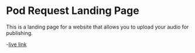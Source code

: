 # Pod Request Landing Page

This is a landing page for a website that allows you to upload your audio for publishing.

-[live link](https://pod-request-fordevsjs.netlify.app)
